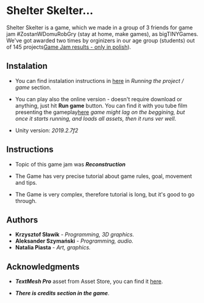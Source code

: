 # Shelter Skelter...

Shelter Skelter is a game, which we made in a group of 3 friends for game jam #ZostanWDomuRobGry (stay at home, make games), as bigTINYGames.
We've got awarded two times by orginizers in our age group (students) out of 145 projects[Game Jam results - only in polish](https://polskigamedev.pl/zostanwdomurobgry-znamy-zwyciezcow/)).

## Instalation

* You can find instalation instructions in [here](https://github.com/Bitterisland6/Unity/blob/master/README.md) in *Running the project / game* section. 

* You can play also the online version - doesn't require download or anything, just hit **Run game** button. You can find it with you tube film presenting the gameplay[here](https://bigtinygames.itch.io/shelter-skelter) *game might lag on the beggining, but once it starts running, and loads all assets, then it runs ver well*.

* Unity version: *2019.2.7f2*

## Instructions

* Topic of this game jam was ***Reconstruction*** 

* The Game has very precise tutorial about game rules, goal, movement and tips.

* The Game is very complex, therefore tutorial is long, but it's good to go through.

## Authors
* **Krzysztof Sławik** - *Programming, 3D graphics.*
* **Aleksander Szymański** - *Programming, audio.*
* **Natalia Piasta** - *Art, graphics.*



## Acknowledgments

* ***TextMesh Pro*** asset from Asset Store, you can find it [here](https://assetstore.unity.com/packages/essentials/beta-projects/textmesh-pro-84126).

* ***There is credits section in the game***.